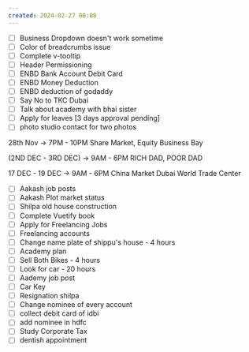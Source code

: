 ```yaml
---
created: 2024-02-27 00:08
---
```

- [ ] Business Dropdown doesn't work sometime
- [ ] Color of breadcrumbs issue
- [ ] Complete v-tooltip
- [ ] Header Permissioning
- [ ] ENBD Bank Account Debit Card
- [ ] ENBD Money Deduction
- [ ] ENBD deduction of godaddy
- [ ] Say No to TKC Dubai
- [ ] Talk about academy with bhai sister
- [ ] Apply for leaves [3 days approval pending]
- [ ] photo studio contact for two photos

28th Nov -> 7PM - 10PM
Share Market, Equity
Business Bay

(2ND DEC - 3RD DEC) -> 9AM - 6PM
RICH DAD, POOR DAD

17 DEC - 19 DEC -> 9AM - 6PM
China Market
Dubai World Trade Center

- [ ] Aakash job posts
- [ ] Aakash Plot market status
- [ ] Shilpa old house construction
- [ ] Complete Vuetify book
- [ ] Apply for Freelancing Jobs
- [ ] Freelancing accounts
- [ ] Change name plate of shippu's house - 4 hours
- [ ] Academy plan 
- [ ] Sell Both Bikes - 4 hours
- [ ] Look for car - 20 hours
- [ ] Aademy job post
- [ ] Car Key 
- [ ] Resignation shilpa
- [ ] Change nominee of every account
- [ ] collect debit card of idbi
- [ ] add nominee in hdfc 
- [ ] Study Corporate Tax
- [ ] dentish appointment 
